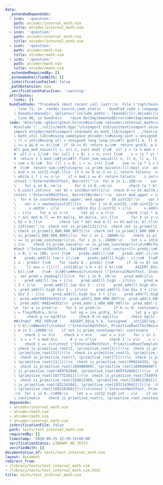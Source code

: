 ```yaml
---
data:
  _extendedDependsOn:
  - icon: ':question:'
    path: atcoder/internal_math.nim
    title: atcoder/internal_math.nim
  - icon: ':question:'
    path: atcoder/internal_math.nim
    title: atcoder/internal_math.nim
  - icon: ':question:'
    path: atcoder/math.nim
    title: atcoder/math.nim
  - icon: ':question:'
    path: atcoder/math.nim
    title: atcoder/math.nim
  _extendedRequiredBy: []
  _extendedVerifiedWith: []
  _isVerificationFailed: false
  _pathExtension: nim
  _verificationStatusIcon: ':warning:'
  attributes:
    links: []
  bundledCode: "Traceback (most recent call last):\n  File \"/opt/hostedtoolcache/Python/3.9.6/x64/lib/python3.9/site-packages/onlinejudge_verify/documentation/build.py\"\
    , line 71, in _render_source_code_stat\n    bundled_code = language.bundle(stat.path,\
    \ basedir=basedir, options={'include_paths': [basedir]}).decode()\n  File \"/opt/hostedtoolcache/Python/3.9.6/x64/lib/python3.9/site-packages/onlinejudge_verify/languages/nim.py\"\
    , line 86, in bundle\n    raise NotImplementedError\nNotImplementedError\n"
  code: "#include <gtest/gtest.h>\n\n#include <atcoder/internal_math>\n#include <numeric>\n\
    #include \"../utils/math.hpp\"\n\nimport std/unittest\nimport atcoder/internal_math\n\
    import atcoder/math\nimport std/math as math_lib\nimport ../test/utils/math as\
    \ math_util_lib\n#using namespace atcoder;\n#using uint = unsigned int;\ntype\
    \ ll = int\n#using ull = unsigned long long;\n\n#ll gcd(ll a, ll b) {\n#  assert(0\
    \ <= a && 0 <= b);\n#  if (b == 0) return a;\n#  return gcd(b, a % b);\n#}\n\n\
    #ll pow_mod_naive(ll x, ull n, uint mod) {\n#  ull y = (x % mod + mod) % mod;\n\
    #  ull z = 1;\n#  for (ull i = 0; i < n; i++) {\n#    z = (z * y) % mod;\n#  }\n\
    #  return z % mod;\n#}\n\n#ll floor_sum_naive(ll n, ll m, ll a, ll b) {\n#  ll\
    \ sum = 0;\n#  for (ll i = 0; i < n; i++) {\n#    sum += (a * i + b) div m;\n\
    #  }\n#  return sum;\n#}\n\nproc is_prime_naive(n:ll):bool =\n  assert 0 <= n\
    \ and n <= int32.high.ll\n  if n == 0 or n == 1: return false\n  var i = 2\n \
    \ while i * i <= n:\n    if n mod i == 0: return false\n    i.inc\n  return true\n\
    \ntest \"InternalMathTest, Barrett\":\n  for m in 1..100:\n    var bt = initBarrett(m.uint)\n\
    \    for a in 0..<m:\n      for b in 0..<m:\n        check (a * b) mod m == bt.mul(a.uint,\
    \ b.uint).int\n\n  var bt = initBarrett(1)\n  check 0 == bt.mul(0.uint, 0.uint).int\n\
    \ntest \"InternalMathTest, BarrettBorder\":\n  const mod_upper = int32.high.uint32\n\
    \  for m in countdown(mod_upper, mod_upper - 20.uint32):\n    var bt = initBarrett(m)\n\
    \    var v = newSeq[uint32]()\n    for i in 0.uint32..<10.uint32:\n      v.add(i)\n\
    \      v.add(m - i)\n      v.add(m div 2.uint32 + i)\n      v.add(m div 2.uint32\
    \ - i)\n    for a in v:\n      let a2 = a.ll\n      check ((a2 * a2) mod m.ll\
    \ * a2) mod m.ll == bt.mul(a, bt.mul(a, a)).ll\n      for b in v:\n        let\
    \ b2 = b.ll\n        check (a2 * b2) mod m.ll == bt.mul(a, b).ll\n\ntest \"InternalMathTest,\
    \ IsPrime\":\n  check not is_prime[121]()\n  check not is_prime[11 * 13]()\n \
    \ check is_prime[1_000_000_007]()\n  check not is_prime[1_000_000_008]()\n  check\
    \ is_prime[1_000_000_009]()\n  for i in 1..10000:\n    check is_prime_naive(i)\
    \ == is_prime_constexpr(i)\n  for i in 1..10000:\n    let x = int32.high.int -\
    \ i\n    check is_prime_naive(x) == is_prime_constexpr(x)\n\n##ifndef _MSC_VER\n\
    #test \"InternalMathTest, SafeMod) {\n#  std::vector<ll> preds;\n#  for (int i\
    \ = 0; i <= 100; i++) {\n#    preds.add(i);\n#    preds.add(-i);\n#    preds.add(i);\n\
    #    preds.add(ll.low + i);\n#    preds.add(ll.high - i);\n#  }\n#\n#  for (auto\
    \ a : preds) {\n#    for (auto b : preds) {\n#      if (b <= 0) continue;\n# \
    \     ll ans = (ll)((__int128(a) % b + b) % b);\n#      ASSERT_EQ(ans, safe_mod(a,\
    \ b));\n#    }\n#  }\n#}\n##endif\n\ntest \"InternalMathTest, InvGcdBound\":\n\
    \  var pred = newSeq[ll]()\n  for i in 0..10:\n    pred.add(i)\n    pred.add(-i)\n\
    \    pred.add(ll.low + i)\n    pred.add(ll.high - i)\n\n    pred.add(ll.low div\
    \ 2 + i)\n    pred.add(ll.low div 2 - i)\n    pred.add(ll.high div 2 + i)\n  \
    \  pred.add(ll.high div 2 - i)\n\n    pred.add(ll.low div 3 + i)\n    pred.add(ll.low\
    \ div 3 - i)\n    pred.add(ll.high div 3 + i)\n    pred.add(ll.high div 3 - i)\n\
    \  pred.add(998244353)\n  pred.add(1_000_000_007)\n  pred.add(1_000_000_009)\n\
    \  pred.add(-998244353)\n  pred.add(-1_000_000_007)\n  pred.add(-1_000_000_009)\n\
    \n  for a in pred:\n    for b in pred:\n      if b <= 0: continue\n      let a2\
    \ = floorMod(a, b)\n      let eg = inv_gcd(a, b)\n      let g = gcd(a2, b)\n \
    \     check g == eg[0]\n      check 0 <= eg[1]\n      check eg[1] <= b div eg[0]\n\
    ##ifndef _MSC_VER\n#      ASSERT_EQ(g % b, (unsigned __int128)(eg.second) * a2\
    \ % b);\n##endif\n\ntest \"InternalMathTest, PrimitiveRootTestNaive\":\n  for\
    \ m in 2..10000:\n    if not is_prime_constexpr(m): continue\n    let n = primitive_root_constexpr(m)\n\
    \    check 1 <= n\n    check n < m\n    var x = 1\n    for i in 1..m-2:\n    \
    \  x = x * n mod m\n      # x == n^i\n      check 1 != x\n    x = x * n mod m\n\
    \    check 1 == x\n\ntest \"InternalMathTest, PrimitiveRootTemplateTest\":\n \
    \ check is_primitive_root(2, (primitive_root[2]()))\n  check is_primitive_root(3,\
    \ (primitive_root[3]()))\n  check is_primitive_root(5, (primitive_root[5]()))\n\
    \  check is_primitive_root(7, (primitive_root[7]()))\n  check is_primitive_root(11,\
    \ (primitive_root[11]()))\n  check is_primitive_root(998244353, (primitive_root[998244353]()))\n\
    \  check is_primitive_root(1000000007, (primitive_root[1000000007]()))\n  check\
    \ is_primitive_root(469762049, (primitive_root[469762049]()))\n  check is_primitive_root(167772161,\
    \ (primitive_root[167772161]()))\n  check is_primitive_root(754974721, (primitive_root[754974721]()))\n\
    \  check is_primitive_root(324013369, (primitive_root[324013369]()))\n  check\
    \ is_primitive_root(831143041, (primitive_root[831143041]()))\n  check is_primitive_root(1685283601,\
    \ (primitive_root[1685283601]()))\n\ntest \"InternalMathTest, PrimitiveRootTest\"\
    :\n  for i in 0..<1000:\n    let x = int32.high.int - i\n    if not is_prime_constexpr(x):\
    \ continue\n    check is_primitive_root(x, (primitive_root_constexpr(x)))\n"
  dependsOn:
  - atcoder/internal_math.nim
  - atcoder/math.nim
  - atcoder/math.nim
  - atcoder/internal_math.nim
  isVerificationFile: false
  path: tests/test_internal_math.nim
  requiredBy: []
  timestamp: '2020-09-25 22:39:15+09:00'
  verificationStatus: LIBRARY_NO_TESTS
  verifiedWith: []
documentation_of: tests/test_internal_math.nim
layout: document
redirect_from:
- /library/tests/test_internal_math.nim
- /library/tests/test_internal_math.nim.html
title: tests/test_internal_math.nim
---
```

